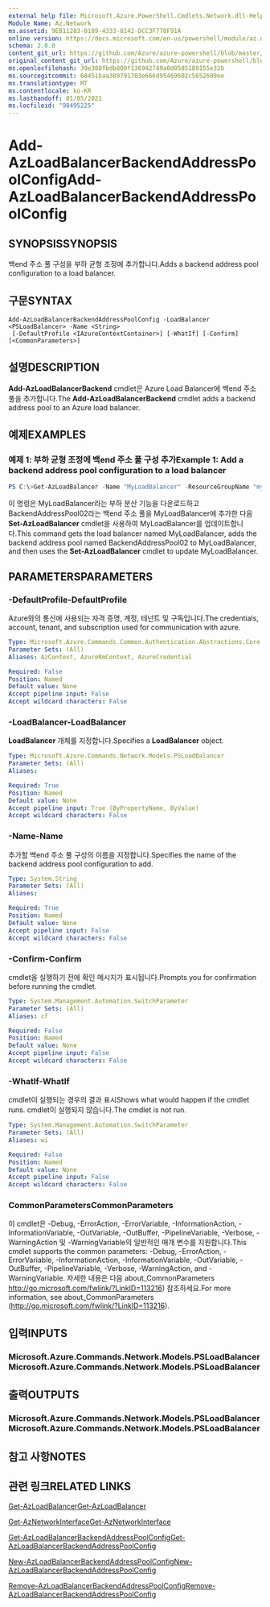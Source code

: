 ```yaml
---
external help file: Microsoft.Azure.PowerShell.Cmdlets.Network.dll-Help.xml
Module Name: Az.Network
ms.assetid: 9EB11283-0189-4333-8142-DCC3F770F91A
online version: https://docs.microsoft.com/en-us/powershell/module/az.network/add-azloadbalancerbackendaddresspoolconfig
schema: 2.0.0
content_git_url: https://github.com/Azure/azure-powershell/blob/master/src/Network/Network/help/Add-AzLoadBalancerBackendAddressPoolConfig.md
original_content_git_url: https://github.com/Azure/azure-powershell/blob/master/src/Network/Network/help/Add-AzLoadBalancerBackendAddressPoolConfig.md
ms.openlocfilehash: 39e388fbdb809f136942749a0d0585189155e32b
ms.sourcegitcommit: 68451baa389791703e666d95469602c5652609ee
ms.translationtype: MT
ms.contentlocale: ko-KR
ms.lasthandoff: 01/05/2021
ms.locfileid: "98495225"
---
```

# <span data-ttu-id="15013-101">Add-AzLoadBalancerBackendAddressPoolConfig</span><span class="sxs-lookup"><span data-stu-id="15013-101">Add-AzLoadBalancerBackendAddressPoolConfig</span></span>

## <span data-ttu-id="15013-102">SYNOPSIS</span><span class="sxs-lookup"><span data-stu-id="15013-102">SYNOPSIS</span></span>
<span data-ttu-id="15013-103">백end 주소 풀 구성을 부하 균형 조정에 추가합니다.</span><span class="sxs-lookup"><span data-stu-id="15013-103">Adds a backend address pool configuration to a load balancer.</span></span>

## <span data-ttu-id="15013-104">구문</span><span class="sxs-lookup"><span data-stu-id="15013-104">SYNTAX</span></span>

```
Add-AzLoadBalancerBackendAddressPoolConfig -LoadBalancer <PSLoadBalancer> -Name <String>
 [-DefaultProfile <IAzureContextContainer>] [-WhatIf] [-Confirm] [<CommonParameters>]
```

## <span data-ttu-id="15013-105">설명</span><span class="sxs-lookup"><span data-stu-id="15013-105">DESCRIPTION</span></span>
<span data-ttu-id="15013-106">**Add-AzLoadBalancerBackend** cmdlet은 Azure Load Balancer에 백end 주소 풀을 추가합니다.</span><span class="sxs-lookup"><span data-stu-id="15013-106">The **Add-AzLoadBalancerBackend** cmdlet adds a backend address pool to an Azure load balancer.</span></span>

## <span data-ttu-id="15013-107">예제</span><span class="sxs-lookup"><span data-stu-id="15013-107">EXAMPLES</span></span>

### <span data-ttu-id="15013-108">예제 1: 부하 균형 조정에 백end 주소 풀 구성 추가</span><span class="sxs-lookup"><span data-stu-id="15013-108">Example 1: Add a backend address pool configuration to a load balancer</span></span>
```powershell
PS C:\>Get-AzLoadBalancer -Name "MyLoadBalancer" -ResourceGroupName "myrg" | Add-AzLoadBalancerBackendAddressPoolConfig -Name "BackendAddressPool02" | Set-AzLoadBalancer
```

<span data-ttu-id="15013-109">이 명령은 MyLoadBalancer라는 부하 분산 기능을 다운로드하고 BackendAddressPool02라는 백end 주소 풀을 MyLoadBalancer에 추가한 다음 **Set-AzLoadBalancer** cmdlet을 사용하여 MyLoadBalancer를 업데이트합니다.</span><span class="sxs-lookup"><span data-stu-id="15013-109">This command gets the load balancer named MyLoadBalancer, adds the backend address pool named BackendAddressPool02 to MyLoadBalancer, and then uses the **Set-AzLoadBalancer** cmdlet to update MyLoadBalancer.</span></span>

## <span data-ttu-id="15013-110">PARAMETERS</span><span class="sxs-lookup"><span data-stu-id="15013-110">PARAMETERS</span></span>

### <span data-ttu-id="15013-111">-DefaultProfile</span><span class="sxs-lookup"><span data-stu-id="15013-111">-DefaultProfile</span></span>
<span data-ttu-id="15013-112">Azure와의 통신에 사용되는 자격 증명, 계정, 테넌트 및 구독입니다.</span><span class="sxs-lookup"><span data-stu-id="15013-112">The credentials, account, tenant, and subscription used for communication with azure.</span></span>

```yaml
Type: Microsoft.Azure.Commands.Common.Authentication.Abstractions.Core.IAzureContextContainer
Parameter Sets: (All)
Aliases: AzContext, AzureRmContext, AzureCredential

Required: False
Position: Named
Default value: None
Accept pipeline input: False
Accept wildcard characters: False
```

### <span data-ttu-id="15013-113">-LoadBalancer</span><span class="sxs-lookup"><span data-stu-id="15013-113">-LoadBalancer</span></span>
<span data-ttu-id="15013-114">**LoadBalancer** 개체를 지정합니다.</span><span class="sxs-lookup"><span data-stu-id="15013-114">Specifies a **LoadBalancer** object.</span></span>

```yaml
Type: Microsoft.Azure.Commands.Network.Models.PSLoadBalancer
Parameter Sets: (All)
Aliases:

Required: True
Position: Named
Default value: None
Accept pipeline input: True (ByPropertyName, ByValue)
Accept wildcard characters: False
```

### <span data-ttu-id="15013-115">-Name</span><span class="sxs-lookup"><span data-stu-id="15013-115">-Name</span></span>
<span data-ttu-id="15013-116">추가할 백end 주소 풀 구성의 이름을 지정합니다.</span><span class="sxs-lookup"><span data-stu-id="15013-116">Specifies the name of the backend address pool configuration to add.</span></span>

```yaml
Type: System.String
Parameter Sets: (All)
Aliases:

Required: True
Position: Named
Default value: None
Accept pipeline input: False
Accept wildcard characters: False
```

### <span data-ttu-id="15013-117">-Confirm</span><span class="sxs-lookup"><span data-stu-id="15013-117">-Confirm</span></span>
<span data-ttu-id="15013-118">cmdlet을 실행하기 전에 확인 메시지가 표시됩니다.</span><span class="sxs-lookup"><span data-stu-id="15013-118">Prompts you for confirmation before running the cmdlet.</span></span>

```yaml
Type: System.Management.Automation.SwitchParameter
Parameter Sets: (All)
Aliases: cf

Required: False
Position: Named
Default value: None
Accept pipeline input: False
Accept wildcard characters: False
```

### <span data-ttu-id="15013-119">-WhatIf</span><span class="sxs-lookup"><span data-stu-id="15013-119">-WhatIf</span></span>
<span data-ttu-id="15013-120">cmdlet이 실행되는 경우의 결과 표시</span><span class="sxs-lookup"><span data-stu-id="15013-120">Shows what would happen if the cmdlet runs.</span></span> <span data-ttu-id="15013-121">cmdlet이 실행되지 않습니다.</span><span class="sxs-lookup"><span data-stu-id="15013-121">The cmdlet is not run.</span></span>

```yaml
Type: System.Management.Automation.SwitchParameter
Parameter Sets: (All)
Aliases: wi

Required: False
Position: Named
Default value: None
Accept pipeline input: False
Accept wildcard characters: False
```

### <span data-ttu-id="15013-122">CommonParameters</span><span class="sxs-lookup"><span data-stu-id="15013-122">CommonParameters</span></span>
<span data-ttu-id="15013-123">이 cmdlet은 -Debug, -ErrorAction, -ErrorVariable, -InformationAction, -InformationVariable, -OutVariable, -OutBuffer, -PipelineVariable, -Verbose, -WarningAction 및 -WarningVariable의 일반적인 매개 변수를 지원합니다.</span><span class="sxs-lookup"><span data-stu-id="15013-123">This cmdlet supports the common parameters: -Debug, -ErrorAction, -ErrorVariable, -InformationAction, -InformationVariable, -OutVariable, -OutBuffer, -PipelineVariable, -Verbose, -WarningAction, and -WarningVariable.</span></span> <span data-ttu-id="15013-124">자세한 내용은 다음 about_CommonParameters http://go.microsoft.com/fwlink/?LinkID=113216) 참조하세요.</span><span class="sxs-lookup"><span data-stu-id="15013-124">For more information, see about_CommonParameters (http://go.microsoft.com/fwlink/?LinkID=113216).</span></span>

## <span data-ttu-id="15013-125">입력</span><span class="sxs-lookup"><span data-stu-id="15013-125">INPUTS</span></span>

### <span data-ttu-id="15013-126">Microsoft.Azure.Commands.Network.Models.PSLoadBalancer</span><span class="sxs-lookup"><span data-stu-id="15013-126">Microsoft.Azure.Commands.Network.Models.PSLoadBalancer</span></span>

## <span data-ttu-id="15013-127">출력</span><span class="sxs-lookup"><span data-stu-id="15013-127">OUTPUTS</span></span>

### <span data-ttu-id="15013-128">Microsoft.Azure.Commands.Network.Models.PSLoadBalancer</span><span class="sxs-lookup"><span data-stu-id="15013-128">Microsoft.Azure.Commands.Network.Models.PSLoadBalancer</span></span>

## <span data-ttu-id="15013-129">참고 사항</span><span class="sxs-lookup"><span data-stu-id="15013-129">NOTES</span></span>

## <span data-ttu-id="15013-130">관련 링크</span><span class="sxs-lookup"><span data-stu-id="15013-130">RELATED LINKS</span></span>

[<span data-ttu-id="15013-131">Get-AzLoadBalancer</span><span class="sxs-lookup"><span data-stu-id="15013-131">Get-AzLoadBalancer</span></span>](./Get-AzLoadBalancer.md)

[<span data-ttu-id="15013-132">Get-AzNetworkInterface</span><span class="sxs-lookup"><span data-stu-id="15013-132">Get-AzNetworkInterface</span></span>](./Get-AzNetworkInterface.md)

[<span data-ttu-id="15013-133">Get-AzLoadBalancerBackendAddressPoolConfig</span><span class="sxs-lookup"><span data-stu-id="15013-133">Get-AzLoadBalancerBackendAddressPoolConfig</span></span>](./Get-AzLoadBalancerBackendAddressPoolConfig.md)

[<span data-ttu-id="15013-134">New-AzLoadBalancerBackendAddressPoolConfig</span><span class="sxs-lookup"><span data-stu-id="15013-134">New-AzLoadBalancerBackendAddressPoolConfig</span></span>](./New-AzLoadBalancerBackendAddressPoolConfig.md)

[<span data-ttu-id="15013-135">Remove-AzLoadBalancerBackendAddressPoolConfig</span><span class="sxs-lookup"><span data-stu-id="15013-135">Remove-AzLoadBalancerBackendAddressPoolConfig</span></span>](./Remove-AzLoadBalancerBackendAddressPoolConfig.md)


